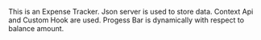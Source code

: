 This is an Expense Tracker.
Json server is used to store data.
Context Api and Custom Hook are used.
Progess Bar is dynamically with respect to balance amount.
